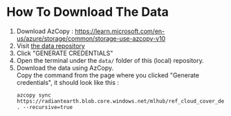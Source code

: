 # How To Download The Data
1. Download AzCopy : https://learn.microsoft.com/en-us/azure/storage/common/storage-use-azcopy-v10
1. Visit [the data repository](https://beta.source.coop/repositories/radiantearth/cloud-cover-detection-challenge/download/)
1. Click "GENERATE CREDENTIALS"
1. Open the terminal under the `data/` folder of this (local) repository.
1. Download the data using AzCopy.  
   Copy the command from the page where you clicked "Generate credentials", it should look like this : 
    ```shell
    azcopy sync https://radiantearth.blob.core.windows.net/mlhub/ref_cloud_cover_detection_challenge_v1 . --recursive=true
    ```